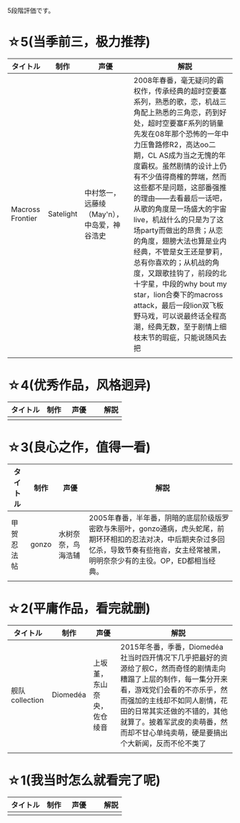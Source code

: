 5段階評価です。

# ☆5(当季前三，极力推荐)

| タイトル | 制作 | 声優　|　解説 |
| --- | --- | --- | --- |
|Macross Frontier|Satelight|中村悠一，远藤绫（May'n），中岛爱，神谷浩史|2008年春番，毫无疑问的霸权作，传承经典的超时空要塞系列，熟悉的歌，恋，机战三角配上熟悉的三角恋，药到好处，超时空要塞F系列的销量先发在08年那个恐怖的一年中力压鲁路修R2，高达oo二期，CL AS成为当之无愧的年度霸权。虽然剧情的设计上仍有不少值得商榷的弊端，然而这些都不是问题，这部番强推的理由——去看最后一话吧，从歌的角度是一场盛大的宇宙live，机战什么的只是为了这场party而做出的昂贵；从恋的角度，翅膀大法也算是业内经典，不管是女王还是萝莉，总有你喜欢的；从机战的角度，又跟歌挂钩了，前段的北十字星，中段的why bout my star，lion合奏下的macross attack，最后一段lion双飞板野马戏，可以说最终话全程高潮，经典无数，至于剧情上细枝末节的瑕疵，只能说随风去把|
|||||

# ☆4(优秀作品，风格迥异)

| タイトル | 制作 | 声優　|　解説 |
| --- | --- | --- | --- |
|||||


# ☆3(良心之作，值得一看)

| タイトル | 制作 | 声優　|　解説 |
| --- | --- | --- | --- |
|甲贺忍法帖 | gonzo | 水树奈奈，鸟海浩辅 | 2005年春番，半年番，阴暗的底层阶级版罗密欧与朱丽叶，gonzo通病，虎头蛇尾，前期环环相扣的忍法对决，中后期夹杂过多回忆杀，导致节奏有些拖沓，女主经常被黑，明明奈奈少有的主役。OP，ED都相当经典。 |
|||||

# ☆2(平庸作品，看完就删)

| タイトル | 制作 | 声優　|　解説 |
| --- | --- | --- | --- |
|舰队collection|Diomedéa|上坂堇，东山奈央，佐仓绫音|2015年冬番，季番，Diomedéa社当时四开情况下几乎把最好的资源给了舰C，然而奇怪的剧情走向糟蹋了上层的制作，每一集分开来看，游戏党们会看的不亦乐乎，然而强加的主线却不如同人剧情，花田的日常其实还做的不错的，其他就算了。披着军武皮的卖萌番，然而却不甘心单纯卖萌，硬是要搞出个大新闻，反而不伦不类了|
|||||

# ☆1(我当时怎么就看完了呢)

| タイトル | 制作 | 声優　|　解説 |
| --- | --- | --- | --- |
|||||
